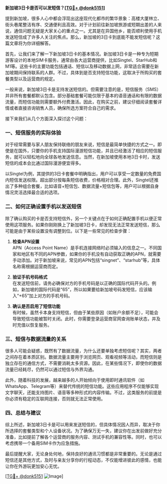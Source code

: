 **新加坡3日卡是否可以发短信？[[TG💪+ @donk5151](https://t.me/s/donk5151)]**

提到新加坡，很多人心中都会浮现出这座现代化都市的繁华景象：高楼大厦林立、街头巷尾整洁有序、交通便利且高效。对于计划前往新加坡旅游或短期出差的人来说，通信问题无疑是大家关心的重点之一。尤其是在异国他乡，能否顺利使用手机发送短信成了许多人关注的焦点。那么，新加坡的3日卡到底能不能发短信呢？这篇文章将为你详细解答。

首先，让我们来了解一下新加坡3日卡的基本情况。新加坡3日卡是一种专为短期游客设计的本地SIM卡服务，通常由各大运营商提供，比如Singtel、StarHub和M1等。这些卡的主要功能包括通话、短信以及移动数据上网，非常适合需要在新加坡期间保持联系的人群。不过，具体到是否支持短信功能，这取决于所购买的套餐类型以及运营商的规定。

一般来说，新加坡3日卡是支持发送短信的。但需要注意的是，短信服务（SMS）并非所有套餐都默认包含。部分基础套餐可能仅限于基本的语音通话和有限的数据流量，而短信功能则需要额外付费激活。因此，在购买之前，建议仔细阅读套餐详情或者直接咨询销售人员，确保所选方案符合自己的需求。

接下来我们从几个方面深入探讨这个问题：

### 一、短信服务的实际体验

对于经常需要与家人朋友保持联络的朋友来说，短信是最简单快捷的方式之一。即使是在国外，只要你的手机支持国际漫游短信功能，并且已经激活了相应的短信服务，就可以轻松地向全球各地发送信息。当然，在新加坡使用本地3日卡时，发送短信的成本会比通过国际漫游便宜得多。

以Singtel为例，其提供的3日卡套餐中明确指出，用户可以享受一定数量的免费国内短信发送权限。超出部分按每条短信收费，价格相对合理。此外，Singtel还推出了多种组合套餐，比如语音+短信包、数据流量+短信包等，用户可以根据自身情况灵活选择最合适的选项。

### 二、如何正确设置手机以发送短信

除了确认购买的卡是否支持短信外，另一个关键点在于如何正确配置手机以便正常使用这项服务。如果你刚刚换上了新加坡3日卡，却发现无法正常发送短信，那么可能是由于某些设置没有调整到位。以下是一些常见的检查步骤：

1. **检查APN设置**  
   APN（Access Point Name）是手机连接网络时必须输入的信息之一。不同国家和地区有不同的APN参数，如果你的手机没有自动获取正确的APN，就需要手动添加。对于新加坡来说，常见的APN包括“singnet”、“starhub”等，具体名称需根据运营商而定。

2. **验证手机号码格式**  
   在发送短信前，请务必确保对方的手机号码是以正确的国际代码开头的。例如，新加坡的国际代码是“65”，所以如果要给新加坡号码发短信，应该输入“+65”加上对方的手机号码。

3. **确认是否启用了短信功能**  
   有时候，虽然卡本身支持短信，但由于某些原因（如账户余额不足），可能会导致短信功能被暂时关闭。此时，你需要登录运营商官网查询账单状态，并及时充值以恢复服务。

### 三、短信与数据流量的关系

很多人可能会疑惑，既然有了数据流量，为什么还要单独考虑短信呢？其实，两者之间存在着本质区别。数据流量主要用于浏览网页、观看视频等活动，而短信则是独立存在的通信方式，不需要消耗太多资源。因此，在某些情况下，即使你的数据流量已经耗尽，仍然可以通过短信与外界沟通。

此外，随着科技的发展，越来越多的人开始倾向于使用即时通讯软件（如WhatsApp、Telegram等）来替代传统的短信功能。这些应用程序不仅能够实现文字聊天，还能支持图片、语音等多种形式的内容传输。不过，这类服务的前提是你必须有稳定的互联网连接，否则就无法正常使用。

### 四、总结与建议

综上所述，新加坡3日卡是可以用来发送短信的，但具体情况因人而异，取决于你所选择的套餐类型和个人设备状况。为了确保万无一失，建议你在出发前做好充分准备，比如提前了解各个运营商的服务内容、测试手机的兼容性等。同时，也可以考虑携带一个备用SIM卡作为应急措施。

最后提醒大家，无论身处何地，保持良好的通讯习惯都是非常重要的。无论是通过短信还是其他方式，及时与亲友分享你的行程动态，不仅能增进彼此的感情，也能让你在外游玩更加安心无忧。

[[TG💪+ @donk5151](https://t.me/s/donk5151) ![Image](https://i.postimg.cc/rwNCRYN7/Snipaste-2025-04-30-17-27-05.png)]